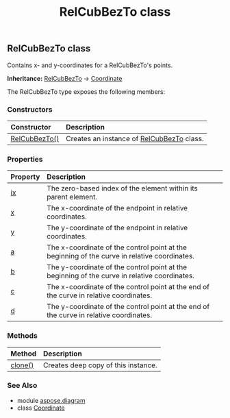 ﻿---
title: RelCubBezTo class
second_title: Aspose.Diagram for Python via .NET API References
description: 
type: docs
weight: 1730
url: /python-net/aspose.diagram/relcubbezto/
is_root: false
---

## RelCubBezTo class

Contains x- and y-coordinates for a RelCubBezTo's points.



**Inheritance:** [RelCubBezTo](/diagram/python-net/aspose.diagram/relcubbezto) → 
[Coordinate](/diagram/python-net/aspose.diagram/coordinate)



The RelCubBezTo type exposes the following members:

### Constructors
| Constructor | Description |
| :- | :- |
| [RelCubBezTo()](/diagram/python-net/aspose.diagram/relcubbezto/__init__/#) | Creates an instance of [RelCubBezTo](/diagram/python-net/aspose.diagram/relcubbezto) class. |


### Properties
| Property | Description |
| :- | :- |
| [ix](/diagram/python-net/aspose.diagram/relcubbezto/ix) | The zero-based index of the element within its parent element. |
| [x](/diagram/python-net/aspose.diagram/relcubbezto/x) | The x-coordinate of the endpoint in relative coordinates. |
| [y](/diagram/python-net/aspose.diagram/relcubbezto/y) | The y-coordinate of the endpoint in relative coordinates. |
| [a](/diagram/python-net/aspose.diagram/relcubbezto/a) | The x-coordinate of the control point at the beginning of the curve in relative coordinates. |
| [b](/diagram/python-net/aspose.diagram/relcubbezto/b) | The y-coordinate of the control point at the beginning of the curve in relative coordinates. |
| [c](/diagram/python-net/aspose.diagram/relcubbezto/c) | The x-coordinate of the control point at the end of the curve in relative coordinates. |
| [d](/diagram/python-net/aspose.diagram/relcubbezto/d) | The y-coordinate of the control point at the end of the curve in relative coordinates. |


### Methods
| Method | Description |
| :- | :- |
| [clone()](/diagram/python-net/aspose.diagram/relcubbezto/clone/#) | Creates deep copy of this instance. |


### See Also

* module [aspose.diagram](../)
* class [Coordinate](/diagram/python-net/aspose.diagram/coordinate)
